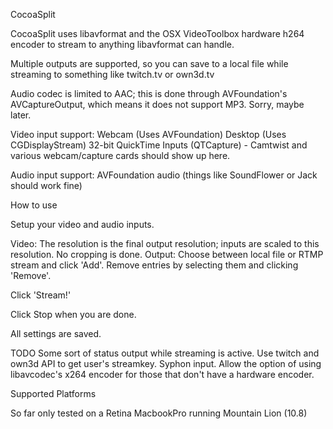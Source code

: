 CocoaSplit


CocoaSplit uses libavformat and the OSX VideoToolbox hardware h264 encoder to stream to anything libavformat can handle.

Multiple outputs are supported, so you can save to a local file while streaming to something like twitch.tv or own3d.tv

Audio codec is limited to AAC; this is done through AVFoundation's AVCaptureOutput, which means it does not support MP3. Sorry, maybe later.


Video input support:
Webcam (Uses AVFoundation)
Desktop (Uses CGDisplayStream)
32-bit QuickTime Inputs (QTCapture) - Camtwist and various webcam/capture cards should show up here.

Audio input support:
AVFoundation audio (things like SoundFlower or Jack should work fine)

How to use

Setup your video and audio inputs. 

Video: The resolution is the final output resolution; inputs are scaled to this resolution. No cropping is done.
Output: Choose between local file or RTMP stream and click 'Add'. Remove entries by selecting them and clicking 'Remove'.

Click 'Stream!'

Click Stop when you are done.


All settings are saved.


TODO
Some sort of status output while streaming is active.
Use twitch and own3d API to get user's streamkey.
Syphon input.
Allow the option of using libavcodec's x264 encoder for those that don't have a hardware encoder.

Supported Platforms

So far only tested on a Retina MacbookPro running Mountain Lion (10.8)

